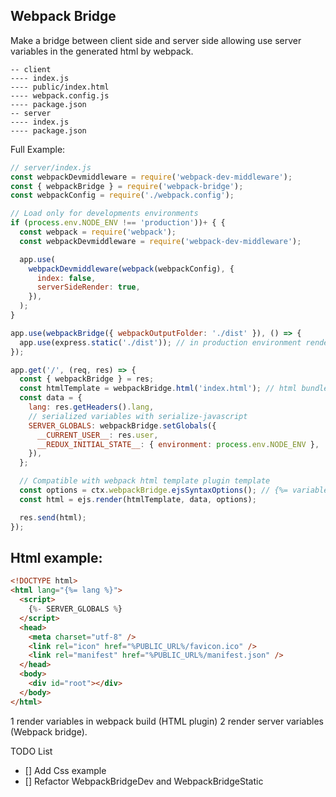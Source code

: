 ## Webpack Bridge

Make a bridge between client side and server side allowing use server variables in the generated html by webpack.

```
-- client
---- index.js
---- public/index.html
---- webpack.config.js
---- package.json
-- server
---- index.js
---- package.json
```

Full Example:

```js
// server/index.js
const webpackDevmiddleware = require('webpack-dev-middleware');
const { webpackBridge } = require('webpack-bridge');
const webpackConfig = require('./webpack.config');

// Load only for developments environments
if (process.env.NODE_ENV !== 'production'))+ { {
  const webpack = require('webpack');
  const webpackDevmiddleware = require('webpack-dev-middleware');

  app.use(
    webpackDevmiddleware(webpack(webpackConfig), {
      index: false,
      serverSideRender: true,
    }),
  );
}

app.use(webpackBridge({ webpackOutputFolder: './dist' }), () => {
  app.use(express.static('./dist')); // in production environment render the static js, css if is necessary
});

app.get('/', (req, res) => {
  const { webpackBridge } = res;
  const htmlTemplate = webpackBridge.html('index.html'); // html bundled with webpack html plugin
  const data = {
    lang: res.getHeaders().lang,
    // serialized variables with serialize-javascript
    SERVER_GLOBALS: webpackBridge.setGlobals({
      __CURRENT_USER__: res.user,
      __REDUX_INITIAL_STATE__: { environment: process.env.NODE_ENV },
    }),
  };

  // Compatible with webpack html template plugin template
  const options = ctx.webpackBridge.ejsSyntaxOptions(); // {%= variable %}
  const html = ejs.render(htmlTemplate, data, options);

  res.send(html);
});
```

## Html example:

```html
<!DOCTYPE html>
<html lang="{%= lang %}">
  <script>
    {%- SERVER_GLOBALS %}
  </script>
  <head>
    <meta charset="utf-8" />
    <link rel="icon" href="%PUBLIC_URL%/favicon.ico" />
    <link rel="manifest" href="%PUBLIC_URL%/manifest.json" />
  </head>
  <body>
    <div id="root"></div>
  </body>
</html>
```

1 render variables in webpack build (HTML plugin)
2 render server variables (Webpack bridge).

TODO List

- [] Add Css example
- [] Refactor WebpackBridgeDev and WebpackBridgeStatic
